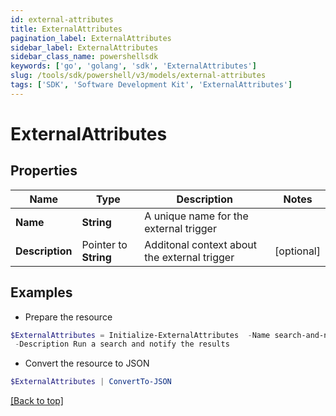 ```yaml
---
id: external-attributes
title: ExternalAttributes
pagination_label: ExternalAttributes
sidebar_label: ExternalAttributes
sidebar_class_name: powershellsdk
keywords: ['go', 'golang', 'sdk', 'ExternalAttributes'] 
slug: /tools/sdk/powershell/v3/models/external-attributes
tags: ['SDK', 'Software Development Kit', 'ExternalAttributes']
---
```



# ExternalAttributes

## Properties

Name | Type | Description | Notes
------------ | ------------- | ------------- | -------------
**Name** |  **String** | A unique name for the external trigger | 
**Description** |  Pointer to **String** | Additonal context about the external trigger | [optional] 

## Examples

- Prepare the resource
```powershell
$ExternalAttributes = Initialize-ExternalAttributes  -Name search-and-notify `
 -Description Run a search and notify the results
```

- Convert the resource to JSON
```powershell
$ExternalAttributes | ConvertTo-JSON
```


[[Back to top]](#) 

